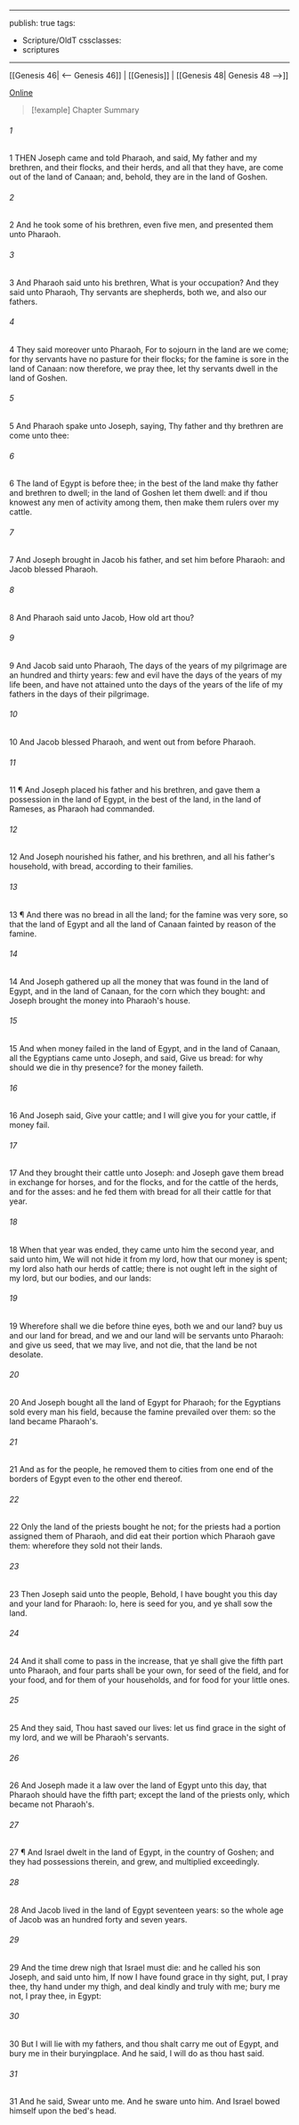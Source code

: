 

---
publish: true
tags:
  - Scripture/OldT
cssclasses:
  - scriptures
---
[[Genesis 46| <-- Genesis 46]] | [[Genesis]] | [[Genesis 48| Genesis 48 -->]]

[Online](https://churchofjesuschrist.org/study/scriptures/ot/gen/47?lang=eng)

>[!example] Chapter Summary
>
###### 1
1 THEN Joseph came and told Pharaoh, and said, My father and my brethren, and their flocks, and their herds, and all that they have, are come out of the land of Canaan; and, behold, they are in the land of Goshen.
###### 2
2 And he took some of his brethren, even five men, and presented them unto Pharaoh.
###### 3
3 And Pharaoh said unto his brethren, What is your occupation?  And they said unto Pharaoh, Thy servants are shepherds, both we, and also our fathers.
###### 4
4 They said moreover unto Pharaoh, For to sojourn in the land are we come; for thy servants have no pasture for their flocks; for the famine is sore in the land of Canaan: now therefore, we pray thee, let thy servants dwell in the land of Goshen.
###### 5
5 And Pharaoh spake unto Joseph, saying, Thy father and thy brethren are come unto thee:
###### 6
6 The land of Egypt is before thee; in the best of the land make thy father and brethren to dwell; in the land of Goshen let them dwell: and if thou knowest any men of activity among them, then make them rulers over my cattle.
###### 7
7 And Joseph brought in Jacob his father, and set him before Pharaoh: and Jacob blessed Pharaoh.
###### 8
8 And Pharaoh said unto Jacob, How old art thou?
###### 9
9 And Jacob said unto Pharaoh, The days of the years of my pilgrimage are an hundred and thirty years: few and evil have the days of the years of my life been, and have not attained unto the days of the years of the life of my fathers in the days of their pilgrimage.
###### 10
10 And Jacob blessed Pharaoh, and went out from before Pharaoh.
###### 11
11 ¶ And Joseph placed his father and his brethren, and gave them a possession in the land of Egypt, in the best of the land, in the land of Rameses, as Pharaoh had commanded.
###### 12
12 And Joseph nourished his father, and his brethren, and all his father's household, with bread, according to their families.
###### 13
13 ¶ And there was no bread in all the land; for the famine was very sore, so that the land of Egypt and all the land of Canaan fainted by reason of the famine.
###### 14
14 And Joseph gathered up all the money that was found in the land of Egypt, and in the land of Canaan, for the corn which they bought: and Joseph brought the money into Pharaoh's house.
###### 15
15 And when money failed in the land of Egypt, and in the land of Canaan, all the Egyptians came unto Joseph, and said, Give us bread: for why should we die in thy presence?  for the money faileth.
###### 16
16 And Joseph said, Give your cattle; and I will give you for your cattle, if money fail.
###### 17
17 And they brought their cattle unto Joseph: and Joseph gave them bread in exchange for horses, and for the flocks, and for the cattle of the herds, and for the asses: and he fed them with bread for all their cattle for that year.
###### 18
18 When that year was ended, they came unto him the second year, and said unto him, We will not hide it from my lord, how that our money is spent; my lord also hath our herds of cattle; there is not ought left in the sight of my lord, but our bodies, and our lands:
###### 19
19 Wherefore shall we die before thine eyes, both we and our land?  buy us and our land for bread, and we and our land will be servants unto Pharaoh: and give us seed, that we may live, and not die, that the land be not desolate.
###### 20
20 And Joseph bought all the land of Egypt for Pharaoh; for the Egyptians sold every man his field, because the famine prevailed over them: so the land became Pharaoh's.
###### 21
21 And as for the people, he removed them to cities from one end of the borders of Egypt even to the other end thereof.
###### 22
22 Only the land of the priests bought he not; for the priests had a portion assigned them of Pharaoh, and did eat their portion which Pharaoh gave them: wherefore they sold not their lands.
###### 23
23 Then Joseph said unto the people, Behold, I have bought you this day and your land for Pharaoh: lo, here is seed for you, and ye shall sow the land.
###### 24
24 And it shall come to pass in the increase, that ye shall give the fifth part unto Pharaoh, and four parts shall be your own, for seed of the field, and for your food, and for them of your households, and for food for your little ones.
###### 25
25 And they said, Thou hast saved our lives: let us find grace in the sight of my lord, and we will be Pharaoh's servants.
###### 26
26 And Joseph made it a law over the land of Egypt unto this day, that Pharaoh should have the fifth part; except the land of the priests only, which became not Pharaoh's.
###### 27
27 ¶ And Israel dwelt in the land of Egypt, in the country of Goshen; and they had possessions therein, and grew, and multiplied exceedingly.
###### 28
28 And Jacob lived in the land of Egypt seventeen years: so the whole age of Jacob was an hundred forty and seven years.
###### 29
29 And the time drew nigh that Israel must die: and he called his son Joseph, and said unto him, If now I have found grace in thy sight, put, I pray thee, thy hand under my thigh, and deal kindly and truly with me; bury me not, I pray thee, in Egypt:
###### 30
30 But I will lie with my fathers, and thou shalt carry me out of Egypt, and bury me in their buryingplace.  And he said, I will do as thou hast said.
###### 31
31 And he said, Swear unto me.  And he sware unto him.  And Israel bowed himself upon the bed's head.



